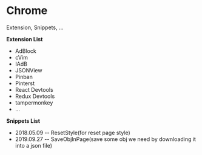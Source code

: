 # Chrome

Extension, Snippets, ...


**Extension List**

* AdBlock
* cVim
* IAdB
* JSONView
* Pinban
* Pinterst
* React Devtools
* Redux Devtools
* tampermonkey
* ...


**Snippets List**

* 2018.05.09 -- ResetStyle(for reset page style)
* 2019.09.27 -- SaveObjInPage(save some obj we need by downloading it into a json file)
